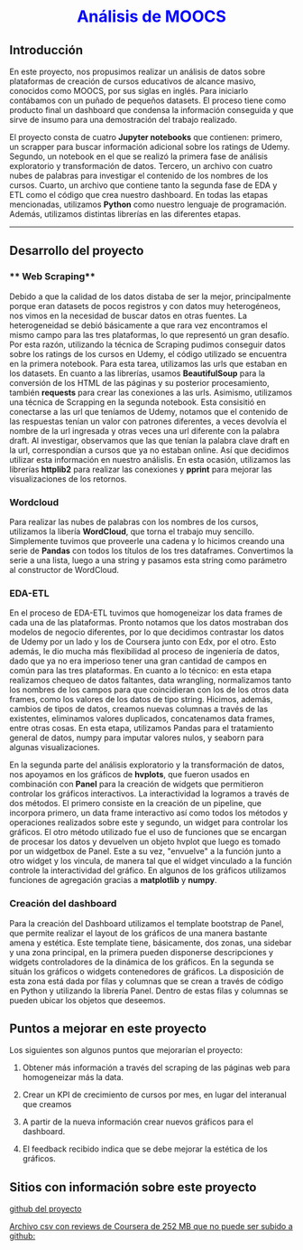 # <h1 align=center><span style="color:blue"> **Análisis de MOOCS** </span></h1>

## **Introducción**
<p>
En este proyecto, nos propusimos  realizar un análisis de datos sobre plataformas de creación de cursos educativos de alcance masivo, conocidos como MOOCS, por sus siglas en inglés. Para iniciarlo contábamos con un puñado de pequeños datasets. El proceso tiene como producto final un dashboard que condensa la información conseguida y que sirve de insumo para una demostración del trabajo realizado.


 El  proyecto consta de cuatro **Jupyter notebooks** que contienen: primero, un scrapper para buscar información adicional sobre los ratings de Udemy. Segundo, un notebook en el que se realizó la primera fase de análisis exploratorio y transformación de datos. Tercero, un archivo con cuatro nubes de palabras para investigar el contenido de los nombres de los cursos. Cuarto, un archivo que contiene tanto  la segunda fase de EDA y ETL como el código que crea nuestro dashboard. 
En todas las etapas mencionadas, utilizamos __Python__ como nuestro lenguaje de programación. Además, utilizamos distintas librerías en las diferentes etapas.

    

<hr>  

## **Desarrollo del proyecto**

### ** Web Scraping**

Debido a que la calidad de los datos distaba de ser la mejor, principalmente porque eran datasets de pocos registros y con datos muy heterogéneos, nos vimos en la necesidad de buscar datos en otras fuentes. La heterogeneidad se debió básicamente a que rara vez encontramos el mismo campo para las tres plataformas, lo que representó un gran desafío.
Por esta razón, utilizando la técnica de Scraping pudimos conseguir datos sobre los ratings de los cursos en Udemy, el código utilizado se encuentra en la primera notebook. Para esta tarea, utilizamos las urls que estaban en los datasets. En cuanto a las librerías, usamos   __BeautifulSoup__ para la conversión de los HTML de las páginas y su posterior procesamiento, también __requests__ para crear las conexiones a las urls. Asimismo, utilizamos una técnica de Scrapping en la segunda notebook. Esta consisitió en conectarse a las url que teníamos de Udemy, notamos que el contenido de las respuestas tenían un valor con patrones diferentes, a veces devolvía el nombre de la url ingresada y otras veces una url diferente con la palabra draft. Al investigar, observamos que las que tenían la palabra clave draft en la url, correspondían a cursos que ya no estaban online. Así que decidimos utilizar esta información en nuestro análislis. En esta ocasión, utilizamos las librerías __httplib2__ 
para realizar las conexiones y __pprint__ para mejorar las visualizaciones de los retornos.

### **Wordcloud**

Para realizar las nubes de palabras con los nombres de los cursos,  utilizamos la libería __WordCloud__, que torna el trabajo muy sencillo. Simplemente tuvimos que proveerle una cadena y lo hicimos creando una serie de __Pandas__  con todos los títulos de los tres dataframes. Convertimos la serie a una lista, luego a una string y pasamos esta string como parámetro al constructor de WordCloud.


### **EDA-ETL**

En el proceso de EDA-ETL tuvimos que homogeneizar los data frames de cada una de las plataformas. Pronto notamos que los datos mostraban dos modelos de negocio diferentes, por lo que decidimos contrastar los datos de Udemy por un lado y los de Coursera junto con Edx, por el otro. Esto además, le dio mucha más flexibilidad al proceso de ingeniería de datos, dado que ya no era imperioso tener una gran cantidad de campos en común para las tres plataformas. En cuanto a lo técnico: en esta etapa realizamos chequeo de datos faltantes, data wrangling, normalizamos tanto los nombres de los campos para que coincidieran con los de los otros data frames, como los valores de los datos de tipo string. Hicimos, además, cambios de tipos de datos, creamos nuevas columnas a través de las existentes, eliminamos valores duplicados, concatenamos data frames, entre otras cosas. En esta etapa, utilizamos Pandas para el tratamiento general de datos, numpy para imputar valores nulos, y seaborn para algunas visualizaciones. 


En la segunda parte del análisis exploratorio y la transformación de datos, nos apoyamos en los gráficos de __hvplots__, que fueron usados en combinación con __Panel__ para la creación de widgets que permitieron controlar los gráficos interactivos. La interactividad la logramos a través de dos métodos. El primero consiste en la creación de un pipeline, que incorpora primero, un data frame interactivo así como todos los métodos y operaciones realizados sobre este  y segundo, un widget para controlar los gráficos. El otro método utilizado fue el uso de funciones que se encargan de procesar los datos y devuelven un objeto hvplot que  luego es tomado por un widgetbox de Panel. Este a su vez, "envuelve" a la función junto a otro widget y los vincula, de manera tal que el widget vinculado a la función controle la interactividad del gráfico. En algunos de los gráficos utilizamos funciones de agregación gracias a __matplotlib__ y __numpy__.


### **Creación del dashboard**
<p>
Para la creación del Dashboard utilizamos el template bootstrap de Panel, que permite realizar el layout de los gráficos de una manera bastante amena y estética. Este template tiene, básicamente, dos zonas, una sidebar y una zona principal, en la primera pueden disponerse descripciones y widgets controladores de la dinámica de los gráficos. En la segunda se situán los gráficos o widgets contenedores de gráficos. La disposición de esta zona está dada por filas y columnas que se crean a través de código en Python y utilizando la librería Panel. Dentro de estas filas y columnas se pueden ubicar los objetos que deseemos. 
</p>



## **Puntos a mejorar en este proyecto**

Los siguientes son algunos puntos que mejorarían el proyecto:

1) Obtener más información a través del scraping de las páginas web para homogeneizar más la data. 

2) Crear un KPI de crecimiento de cursos por mes, en lugar del interanual que creamos

3) A partir de la nueva información crear nuevos gráficos para el dashboard.

4) El feedback recibido indica que se debe mejorar la estética de los gráficos.



## Sitios con información sobre este proyecto

[github del proyecto](https://github.com/Diemale/PI03-Analytics)

[Archivo csv con reviews de Coursera de 252 MB que no puede ser subido a github:](https://drive.google.com/drive/u/1/folders/1f_ehX_AOb8xeWBvADp4XD0Egaarq9XQO)


